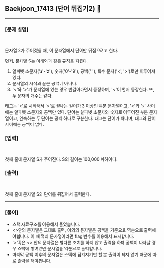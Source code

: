 ## Baekjoon_17413 (단어 뒤집기2) 🚀
___


### **[문제 설명]**
<br>

문자열 S가 주어졌을 때, 이 문자열에서 단어만 뒤집으려고 한다.

먼저, 문자열 S는 아래와과 같은 규칙을 지킨다.

1. 알파벳 소문자('a'-'z'), 숫자('0'-'9'), 공백(' '), 특수 문자('<', '>')로만 이루어져 있다.
2. 문자열의 시작과 끝은 공백이 아니다.
3. '<'와 '>'가 문자열에 있는 경우 번갈아가면서 등장하며, '<'이 먼저 등장한다. 또, 두 문자의 개수는 같다. 
 
태그는 '<'로 시작해서 '>'로 끝나는 길이가 3 이상인 부분 문자열이고, '<'와 '>' 사이에는 알파벳 소문자와 공백만 있다. 단어는 알파벳 소문자와 숫자로 이루어진 부분 문자열이고, 연속하는 두 단어는 공백 하나로 구분한다. 태그는 단어가 아니며, 태그와 단어 사이에는 공백이 없다.


### **[입력]**
<br>

첫째 줄에 문자열 S가 주어진다. S의 길이는 100,000 이하이다.

### **[출력]**
<br>

첫째 줄에 문자열 S의 단어를 뒤집어서 출력한다.

___


### **[풀이]**

- 스택 자료구조를 이용해서 풀었습니다.
- <>안의 문자열은 그대로 출력, 이외의 문자열은 공백을 기준으로 역순으로 출력해야합니다. 이 때 꺽쇠 문자열이라면 flag 변수를 이용해서 표시합니다.
- '>'혹은 <> 안의 문자열은 별다른 조치를 하지 않고 출력을 하며 공백이 나타날 경우 스택에 쌓여있던 문자열을 역순으로 출력합니다.
- 마지막 공백 이후의 문자열은 스택에 담겨지기만 할 뿐 출력이 되지 않기 때문에 따로 출력을 해야합니다.
 